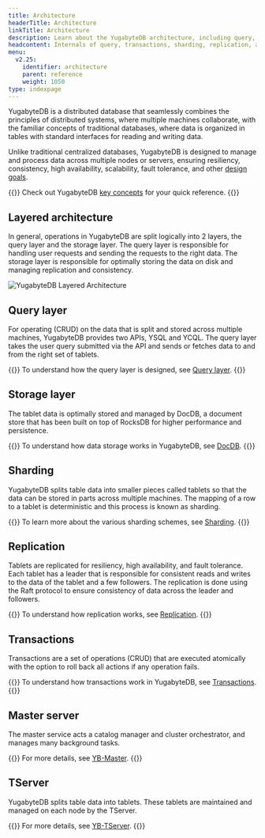 ```yaml
---
title: Architecture
headerTitle: Architecture
linkTitle: Architecture
description: Learn about the YugabyteDB architecture, including query, transactions, sharding, replication, and storage layers.
headcontent: Internals of query, transactions, sharding, replication, and storage layers
menu:
  v2.25:
    identifier: architecture
    parent: reference
    weight: 1050
type: indexpage
---
```


YugabyteDB is a distributed database that seamlessly combines the principles of distributed systems, where multiple machines collaborate, with the familiar concepts of traditional databases, where data is organized in tables with standard interfaces for reading and writing data.

Unlike traditional centralized databases, YugabyteDB is designed to manage and process data across multiple nodes or servers, ensuring resiliency, consistency, high availability, scalability, fault tolerance, and other [design goals](design-goals/).

{{<lead link="./concepts">}}
Check out YugabyteDB [key concepts](./key-concepts) for your quick reference.
{{</lead>}}

## Layered architecture

In general, operations in YugabyteDB are split logically into 2 layers, the query layer and the storage layer. The query layer is responsible for handling user requests and sending the requests to the right data. The storage layer is responsible for optimally storing the data on disk and managing replication and consistency.

![YugabyteDB Layered Architecture](/images/architecture/layered-architecture.png)

## Query layer

For operating (CRUD) on the data that is split and stored across multiple machines, YugabyteDB provides two APIs, YSQL and YCQL. The query layer takes the user query submitted via the API and sends or fetches data to and from the right set of tablets.

{{<lead link="query-layer/">}}
To understand how the query layer is designed, see [Query layer](query-layer/).
{{</lead>}}

## Storage layer

The tablet data is optimally stored and managed by DocDB, a document store that has been built on top of RocksDB for higher performance and persistence.

{{<lead link="docdb/">}}
To understand how data storage works in YugabyteDB, see [DocDB](docdb/).
{{</lead>}}

## Sharding

YugabyteDB splits table data into smaller pieces called tablets so that the data can be stored in parts across multiple machines. The mapping of a row to a tablet is deterministic and this process is known as sharding.

{{<lead link="docdb-sharding/">}}
To learn more about the various sharding schemes, see [Sharding](docdb-sharding/).
{{</lead>}}

## Replication

Tablets are replicated for resiliency, high availability, and fault tolerance. Each tablet has a leader that is responsible for consistent reads and writes to the data of the tablet and a few followers. The replication is done using the Raft protocol to ensure consistency of data across the leader and followers.

{{<lead link="docdb-replication/">}}
To understand how replication works, see [Replication](docdb-replication/).
{{</lead>}}

## Transactions

Transactions are a set of operations (CRUD) that are executed atomically with the option to roll back all actions if any operation fails.

{{<lead link="transactions/">}}
To understand how transactions work in YugabyteDB, see [Transactions](transactions/).
{{</lead>}}

## Master server

The master service acts a catalog manager and cluster orchestrator, and manages many background tasks.

{{<lead link="./yb-master">}}
For more details, see [YB-Master](./yb-master).
{{</lead>}}

## TServer

YugabyteDB splits table data into tablets. These tablets are maintained and managed on each node by the TServer.

{{<lead link="./yb-tserver">}}
For more details, see [YB-TServer](./yb-tserver).
{{</lead>}}
